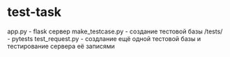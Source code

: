 # test-task
app.py - flask сервер
make_testcase.py - создание тестовой базы
/tests/ - pytests 
test_request.py - создлание ещё одной тестовой базы и тестирование сервера её записями
